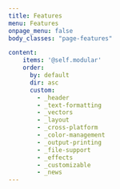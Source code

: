 ```yaml
---
title: Features
menu: Features
onpage_menu: false
body_classes: "page-features"

content:
    items: '@self.modular'
    order:
      by: default
      dir: asc
      custom:
        - _header
        - _text-formatting
        - _vectors
        - _layout
        - _cross-platform
        - _color-management
        - _output-printing
        - _file-support
        - _effects
        - _customizable
        - _news
---
```

